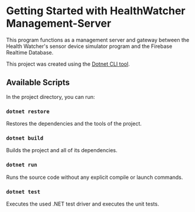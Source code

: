 # Getting Started with HealthWatcher Management-Server

This program functions as a management server and gateway between the Health Watcher's sensor device simulator program and the Firebase Realtime Database.

This project was created using the [Dotnet CLI tool](https://docs.microsoft.com/en-us/dotnet/core/tools/).

## Available Scripts

In the project directory, you can run:

### `dotnet restore`
Restores the dependencies and the tools of the project.

### `dotnet build`

Builds the project and all of its dependencies.

### `dotnet run`

Runs the source code without any explicit compile or launch commands.

### `dotnet test`

Executes the used .NET test driver and executes the unit tests.
